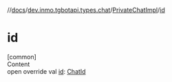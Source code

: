 //[docs](../../../index.md)/[dev.inmo.tgbotapi.types.chat](../index.md)/[PrivateChatImpl](index.md)/[id](id.md)



# id  
[common]  
Content  
open override val [id](id.md): [ChatId](../../dev.inmo.tgbotapi.types/-chat-id/index.md)  



